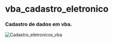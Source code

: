 # vba_cadastro_eletronico
### Cadastro de dados em vba.
![Cadastro_eletronicos_vba](https://user-images.githubusercontent.com/20029768/90899044-b8eafd00-e39d-11ea-9e7e-dfe27231ab6b.png)
